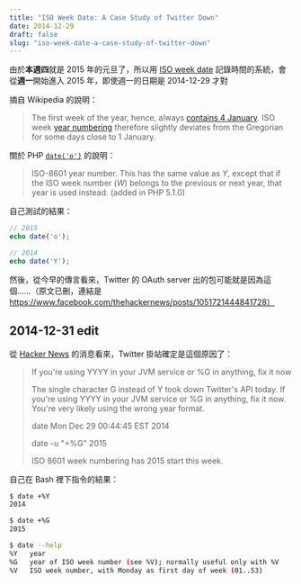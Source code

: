 ```yaml
---
title: "ISO Week Date: A Case Study of Twitter Down"
date: 2014-12-29
draft: false
slug: "iso-week-date-a-case-study-of-twitter-down"
---
```


由於**本週四**就是 2015 年的元旦了，所以用 [ISO week date](https://en.wikipedia.org/wiki/ISO_week_date) 記錄時間的系統，會從**週一**開始進入 2015 年，即使週一的日期是 2014-12-29 才對

摘自 Wikipedia 的說明：

> The first week of the year, hence, always [contains 4 January](https://en.wikipedia.org/wiki/ISO_week_date#First_week). ISO week [year numbering](https://en.wikipedia.org/wiki/Year_numbering) therefore slightly deviates from the Gregorian for some days close to 1 January.

關於 PHP [`date('o')`](http://php.net/manual/en/function.date.php) 的說明：

> ISO-8601 year number. This has the same value as *Y*, except that if the ISO week number (*W*) belongs to the previous or next year, that year is used instead. (added in PHP 5.1.0)

自己測試的結果：
```php
// 2015
echo date('o');

// 2014
echo date('Y');
```

然後，從今早的傳言看來，Twitter 的 OAuth server 出的包可能就是因為這個……（原文已刪，連結是 https://www.facebook.com/thehackernews/posts/1051721444841728）

## 2014-12-31 edit
從 [Hacker News](https://news.ycombinator.com/item?id=8810157) 的消息看來，Twitter 掛站確定是這個原因了：

> If you're using YYYY in your JVM service or %G in anything, fix it now
>
> The single character G instead of Y took down Twitter's API today.
> If you're using YYYY in your JVM service or %G in anything, fix it now. You're very likely using the wrong year format.
>
> date
> Mon Dec 29 00:44:45 EST 2014
>
> date -u "+%G"
> 2015
>
> ISO 8601 week numbering has 2015 start this week.

自己在 Bash 裡下指令的結果：
```bash
$ date +%Y
2014

$ date +%G
2015

$ date --help
%Y   year
%G   year of ISO week number (see %V); normally useful only with %V
%V   ISO week number, with Monday as first day of week (01..53)
```
